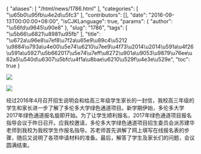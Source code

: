 {
    "aliases": [
        "/html/news/1786.html"
    ],
    "categories": [
        "\u65b0\u95fb\u4e2d\u5fc3"
    ],
    "contributors": [],
    "date": "2016-09-13T00:00:00+08:00",
    "isCJKLanguage": true,
    "params": {
        "author": "\u56fd\u9645\u90e8"
    },
    "slug": "1786",
    "tags": [
        "\u5b66\u6821\u8981\u95fb"
    ],
    "title": "\u672a\u96e8\u7ef8\u7f2a\u65e9\u89c4\u5212  \u9884\u793a\u4e00\u5e74\u6210\u7ee9\u4f73\u2014\u2014\u591a\u4f26\u591a\u5927\u5b662017\u5e74\u7eff\u8272\u901a\u9053\u9879\u76ee\u62a5\u540d\u6307\u5bfc\u4f1a\u8bae\u6210\u529f\u4e3e\u529e",
    "toc": true
}

![](https://cdn.tfls.online/mirror/full/a00c6525c3d663392fb6e61cfaa8f9f5880a6385.jpg)




![](https://cdn.tfls.online/mirror/full/0d182ab669bb495e0df80b0a4e23ebc6d2e19c08.jpg)







经过2016年4月召开招生说明会和给高三年级学生家长的一封信，我校高三年级的学生和家长进一步了解了多伦多大学绿色通道项目。新学期伊始，多伦多大学2017年绿色通道报名旋即开始。为了让学生顺利报名，2017年绿色通道项目报名指导会议于昨日召开。应我校邀请，多伦多大学绿色通道项目招生委员会派苏建华老师到我校为我校学生作报名指导。苏老师首先讲解了网上填写在线报名表的步骤，随后又说明了各项申请材料的准备。最后，解答了学生及家长们的问题，会议圆满结束。



